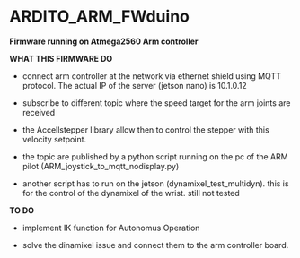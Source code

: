 # ARDITO_ARM_FWduino
**Firmware running on Atmega2560 Arm controller**

**WHAT THIS FIRMWARE DO**

- connect arm controller at the network via ethernet shield using MQTT protocol. The actual IP of the server (jetson nano) is 10.1.0.12

- subscribe to different topic where the speed target for the arm joints are received 

- the Accellstepper library allow then to control the stepper with this velocity setpoint.

- the topic are published by a python script running on the pc of the ARM pilot (ARM_joystick_to_mqtt_nodisplay.py)

- another script has to run on the jetson (dynamixel_test_multidyn). this is for the control of the dynamixel of the wrist. still not tested


**TO DO**

- implement IK function for Autonomus Operation

- solve the dinamixel issue and connect them to the arm controller board. 

